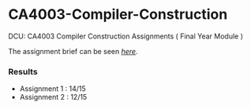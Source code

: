 # CA4003-Compiler-Construction
DCU: CA4003 Compiler Construction Assignments ( Final Year Module )

The assignment brief can be seen _[here]( https://www.computing.dcu.ie/~davids/courses/CA4003/CA4003_assign.html#assignment_1 )._

### Results

- Assignment 1 : 14/15
- Assignment 2 : 12/15
